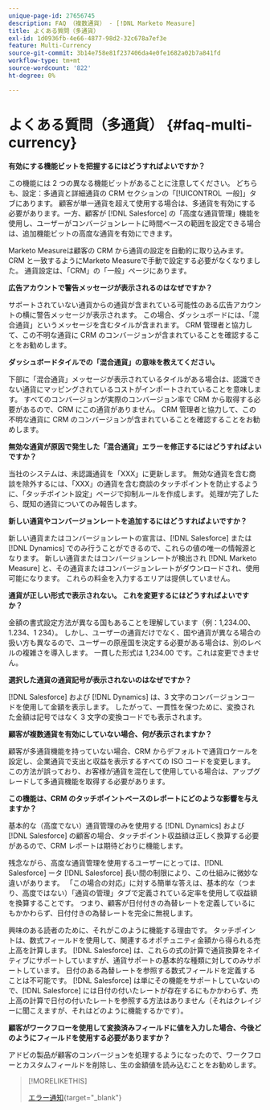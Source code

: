 ```yaml
---
unique-page-id: 27656745
description: FAQ （複数通貨） - [!DNL Marketo Measure]
title: よくある質問（多通貨）
exl-id: 1d0936fb-4e66-4877-98d2-32c678a7ef3e
feature: Multi-Currency
source-git-commit: 3b14e758e81f237406da4e0fe1682a02b7a841fd
workflow-type: tm+mt
source-wordcount: '822'
ht-degree: 0%

---
```


# よくある質問（多通貨） {#faq-multi-currency}

**有効にする機能ビットを把握するにはどうすればよいですか？**

この機能には 2 つの異なる機能ビットがあることに注意してください。 どちらも、設定：多通貨と詳細通貨の CRM セクションの「[!UICONTROL &#x200B; 一般 &#x200B;]」タブにあります。 顧客が単一通貨を超えて使用する場合は、多通貨を有効にする必要があります。一方、顧客が [!DNL Salesforce] の「高度な通貨管理」機能を使用し、ユーザーがコンバージョンレートに時間ベースの範囲を設定できる場合は、追加機能ビットの高度な通貨を有効にできます。

Marketo Measureは顧客の CRM から通貨の設定を自動的に取り込みます。 CRM と一致するようにMarketo Measureで手動で設定する必要がなくなりました。 通貨設定は、「CRM」の「一般」ページにあります。

**広告アカウントで警告メッセージが表示されるのはなぜですか？**

サポートされていない通貨からの通貨が含まれている可能性のある広告アカウントの横に警告メッセージが表示されます。 この場合、ダッシュボードには、「混合通貨」というメッセージを含むタイルが含まれます。 CRM 管理者と協力して、この不明な通貨に CRM のコンバージョンが含まれていることを確認することをお勧めします。

**ダッシュボードタイルでの「混合通貨」の意味を教えてください。**

下部に「混合通貨」メッセージが表示されているタイルがある場合は、認識できない通貨にマッピングされているコストがインポートされていることを意味します。 すべてのコンバージョンが実際のコンバージョン率で CRM から取得する必要があるので、CRM にこの通貨がありません。 CRM 管理者と協力して、この不明な通貨に CRM のコンバージョンが含まれていることを確認することをお勧めします。

**無効な通貨が原因で発生した「混合通貨」エラーを修正するにはどうすればよいですか？**

当社のシステムは、未認識通貨を「XXX」に更新します。 無効な通貨を含む商談を除外するには、「XXX」の通貨を含む商談のタッチポイントを防止するように、「タッチポイント設定」ページで抑制ルールを作成します。 処理が完了したら、既知の通貨についてのみ報告します。

**新しい通貨やコンバージョンレートを追加するにはどうすればよいですか？**

新しい通貨またはコンバージョンレートの宣言は、[!DNL Salesforce] または [!DNL Dynamics] でのみ行うことができるので、これらの値の唯一の情報源となります。 新しい通貨またはコンバージョンレートが検出され [!DNL Marketo Measure] と、その通貨またはコンバージョンレートがダウンロードされ、使用可能になります。 これらの料金を入力するエリアは提供していません。

**通貨が正しい形式で表示されない。 これを変更するにはどうすればよいですか？**

金額の書式設定方法が異なる国もあることを理解しています（例：1,234.00、1.234、1 234）。 しかし、ユーザーの通貨だけでなく、国や通貨が異なる場合の扱い方も異なるので、ユーザーの原産国を決定する必要がある場合は、別のレベルの複雑さを導入します。 一貫した形式は 1,234.00 です。これは変更できません。

**選択した通貨の通貨記号が表示されないのはなぜですか？**

[!DNL Salesforce] および [!DNL Dynamics] は、3 文字のコンバージョンコードを使用して金額を表示します。 したがって、一貫性を保つために、変換された金額は記号ではなく 3 文字の変換コードでも表示されます。

**顧客が複数通貨を有効にしていない場合、何が表示されますか？**

顧客が多通貨機能を持っていない場合、CRM からデフォルトで通貨ロケールを設定し、企業通貨で支出と収益を表示するすべての ISO コードを変更します。 この方法が誤っており、お客様が通貨を混在して使用している場合は、アップグレードして多通貨機能を取得する必要があります。

**この機能は、CRM のタッチポイントベースのレポートにどのような影響を与えますか？**

基本的な（高度でない）通貨管理のみを使用する [!DNL Dynamics] および [!DNL Salesforce] の顧客の場合、タッチポイント収益額は正しく換算する必要があるので、CRM レポートは期待どおりに機能します。

残念ながら、高度な通貨管理を使用するユーザーにとっては、[!DNL Salesforce] ータ [!DNL Salesforce] 長い間の制限により、この仕組みに微妙な違いがあります。 「この場合の対応」に対する簡単な答えは、基本的な（つまり、高度ではない）「通貨の管理」タブで定義されている定率を使用して収益額を換算することです。 つまり、顧客が日付付きの為替レートを定義しているにもかかわらず、日付付きの為替レートを完全に無視します。

興味のある読者のために、それがこのように機能する理由です。 タッチポイントは、数式フィールドを使用して、関連するオポチュニティ金額から得られる売上高を計算します。 [!DNL Salesforce] は、これらの式の計算で通貨換算をネイティブにサポートしていますが、通貨サポートの基本的な種類に対してのみサポートしています。 日付のある為替レートを参照する数式フィールドを定義することは不可能です。 [!DNL Salesforce] は単にその機能をサポートしていないので、[!DNL Salesforce] には日付の付いたレートが存在するにもかかわらず、売上高の計算で日付の付いたレートを参照する方法はありません（それはクレイジーに聞こえますが、それはどのように機能するかです）。

**顧客がワークフローを使用して変換済みフィールドに値を入力した場合、今後どのようにフィールドを使用する必要がありますか？**

アドビの製品が顧客のコンバージョンを処理するようになったので、ワークフローとカスタムフィールドを削除し、生の金額値を読み込むことをお勧めします。

>[!MORELIKETHIS]
>
>[エラー通知](/help/configuration-and-setup/getting-started-with-marketo-measure/error-notifications.md){target="_blank"}
